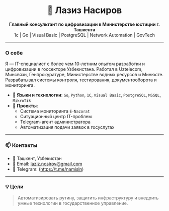 <h1 align="center">👋 Лазиз Насиров</h1>

<p align="center">
  <b>Главный консультант по цифровизации в Министерстве юстиции г. Ташкента</b><br>
  1c | Go | Visual Basic | PostgreSQL | Network Automation | GovTech 
</p>

---

### О себе
Я — IT-специалист с более чем 10-летним опытом разработки и цифровизации в госсекторе Узбекистана. Работал в Uztelecom, Минсвязи, Генпрокуратуре, Министерстве водных ресурсов и Минюсте. Разрабатывал системы контроля, тестирования, документооборота и мониторинга.

- 🔧 **Языки и технологии**: `Go`, `Python`, `1C`, `Visual Basic`, `PostgreSQL`, `MSSQL`, `MikroTik`
- 🏢 **Проекты**:
  - Система мониторинга `E-Nazorat`
  - Ситуационный центр IT-проблем
  - Telegram-агент администратора
  - Автоматизация подачи заявок в госуслугах

---

### 📫 Контакты
- 📍 Ташкент, Узбекистан  
- 📧 Email: laziz.nosirov@gmail.com  
- 📱 Telegram: (https://t.me/namisln)

---

### 💡 Цели
> Автоматизировать рутину, защитить инфраструктуру и внедрить умные технологии в государственное управление.
